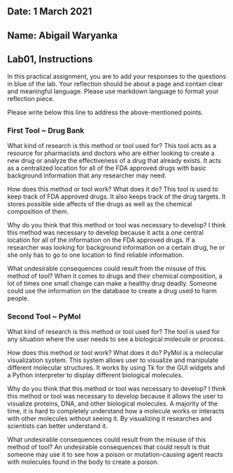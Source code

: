 ## Date: 1 March 2021

## Name: Abigail Waryanka

## Lab01, Instructions

In this practical assignment, you are to add your responses to the questions in blue of the lab. Your reflection should be about a page and contain clear and meaningful language. Please use markdown language to format your reflection piece.

Please write below this line to address the above-mentioned points.

### First Tool ~ Drug Bank

What kind of research is this method or tool used for?
This tool acts as a resource for pharmacists and doctors who are either looking to create a new drug or analyze the effectiveness of a drug that already exists. It acts as a centralized location for all of the FDA approved drugs with basic background information that any researcher may need.

How does this method or tool work? What does it do?
This tool is used to keep track of FDA approved drugs. It also keeps track of the drug targets. It stores possible side affects of the drugs as well as the chemical composition of them.


Why do you think that this method or tool was necessary to develop?
I think this method was necessary to develop because it acts a one central location for all of the information on the FDA approved drugs. If a researcher was looking for background information on a certain drug, he or she only has to go to one location to find reliable information.

What undesirable consequences could result from the misuse of this method of tool?
When it comes to drugs and their chemical composition, a lot of times one small change can make a healthy drug deadly. Someone could use the information on the database to create a drug used to harm people.


### Second Tool ~ PyMol

What kind of research is this method or tool used for?
The tool is used for any situation where the user needs to see a biological molecule or process.

How does this method or tool work? What does it do?
PyMol is a molecular visualization system. This system allows user to visualize and manipulate different molecular structures. It works by using Tk for the GUI widgets and a Python interpreter to display different biological molecules.

Why do you think that this method or tool was necessary to develop?
I think this method or tool was necessary to develop because it allows the user to visualize proteins, DNA, and other biological molecules. A majority of the time, it is hard to completely understand how a molecule works or interacts with other molecules without seeing it. By visualizing it researches and scientists can better understand it.

 What undesirable consequences could result from the misuse of this method of tool?
 An undesirable consequences that could result is that someone may use it to see how a poison or mutation-causing agent reacts with molecules found in the body to create a poison.

